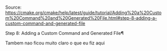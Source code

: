 Source:
https://cmake.org/cmake/help/latest/guide/tutorial/Adding%20a%20Custom%20Command%20and%20Generated%20File.html#step-8-adding-a-custom-command-and-generated-file

Step 8: Adding a Custom Command and Generated File¶


Tambem nao ficou muito claro o que eu fiz aqui
